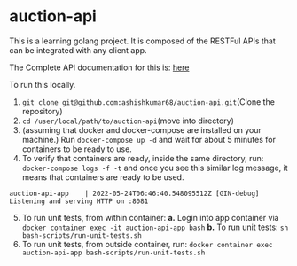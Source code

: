 # auction-api

This is a learning golang project. It is composed of the RESTFul APIs that can be integrated with any client app.

The Complete API documentation for this is: [here](https://github.com/ashishkumar68/auction-api/blob/main/APIs-doc.md)

To run this locally.

1. `git clone git@github.com:ashishkumar68/auction-api.git`(Clone the repository)
2. `cd /user/local/path/to/auction-api`(move into directory)
3. (assuming that docker and docker-compose are installed on your machine.) Run `docker-compose up -d` and wait for about 5 minutes for containers to be ready to use. 
4. To verify that containers are ready, inside the same directory, run: `docker-compose logs -f -t`
and once you see this similar log message, it means that containers are ready to be used.

```
auction-api-app    | 2022-05-24T06:46:40.548095512Z [GIN-debug] Listening and serving HTTP on :8081
```
5. To run unit tests, from within container:
**a.** Login into app container via `docker container exec -it auction-api-app bash`
**b.** To run unit tests: `sh bash-scripts/run-unit-tests.sh`
6. To run unit tests, from outside container, run: `docker container exec auction-api-app bash-scripts/run-unit-tests.sh`
